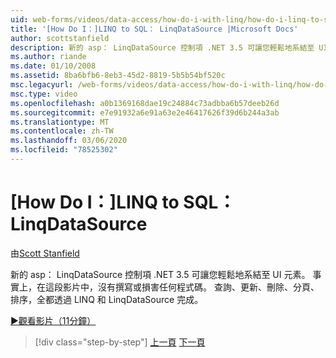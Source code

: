 ```yaml
---
uid: web-forms/videos/data-access/how-do-i-with-linq/how-do-i-linq-to-sql-linqdatasource
title: '[How Do I：]LINQ to SQL： LinqDataSource |Microsoft Docs'
author: scottstanfield
description: 新的 asp： LinqDataSource 控制項 .NET 3.5 可讓您輕鬆地系結至 UI 元素。 事實上，在這段影片中，沒有撰寫或損害任何程式碼。 查詢，upd 。
ms.author: riande
ms.date: 01/10/2008
ms.assetid: 8ba6bfb6-8eb3-45d2-8819-5b5b54bf520c
msc.legacyurl: /web-forms/videos/data-access/how-do-i-with-linq/how-do-i-linq-to-sql-linqdatasource
msc.type: video
ms.openlocfilehash: a0b1369168dae19c24884c73adbba6b57deeb26d
ms.sourcegitcommit: e7e91932a6e91a63e2e46417626f39d6b244a3ab
ms.translationtype: MT
ms.contentlocale: zh-TW
ms.lasthandoff: 03/06/2020
ms.locfileid: "78525302"
---
```

# <a name="how-do-i-linq-to-sql-linqdatasource"></a>[How Do I：]LINQ to SQL： LinqDataSource

由[Scott Stanfield](https://github.com/scottstanfield)

新的 asp： LinqDataSource 控制項 .NET 3.5 可讓您輕鬆地系結至 UI 元素。 事實上，在這段影片中，沒有撰寫或損害任何程式碼。 查詢、更新、刪除、分頁、排序，全都透過 LINQ 和 LinqDataSource 完成。

[&#9654;觀看影片（11分鐘）](https://channel9.msdn.com/Blogs/ASP-NET-Site-Videos/how-do-i-linq-to-sql-linqdatasource)

> [!div class="step-by-step"]
> [上一頁](how-do-i-linq-to-sql-updating-the-database.md)
> [下一頁](how-do-i-linq-to-sql-custom-linqdatasource.md)
